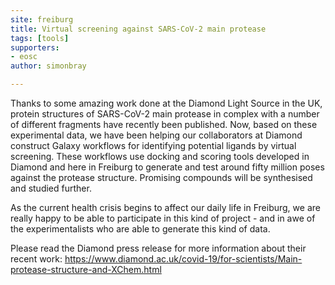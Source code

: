 ```yaml
---
site: freiburg
title: Virtual screening against SARS-CoV-2 main protease
tags: [tools]
supporters:
- eosc
author: simonbray

---
```


Thanks to some amazing work done at the Diamond Light Source in the UK, protein structures of SARS-CoV-2 main protease in complex with a number of different fragments have recently been published. Now, based on these experimental data, we have been helping our collaborators at Diamond construct Galaxy workflows for identifying potential ligands by virtual screening. These workflows use docking and scoring tools developed in Diamond and here in Freiburg to generate and test around fifty million poses against the protease structure. Promising compounds will be synthesised and studied further.

As the current health crisis begins to affect our daily life in Freiburg, we are really happy to be able to participate in this kind of project - and in awe of the experimentalists who are able to generate this kind of data.

Please read the Diamond press release for more information about their recent work: https://www.diamond.ac.uk/covid-19/for-scientists/Main-protease-structure-and-XChem.html
